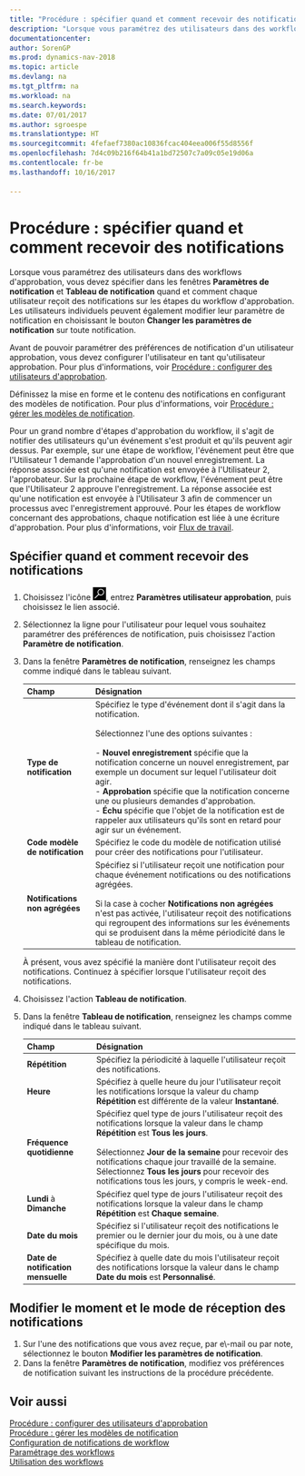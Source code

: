 ```yaml
---
title: "Procédure : spécifier quand et comment recevoir des notifications"
description: "Lorsque vous paramétrez des utilisateurs dans des workflows d'approbation, vous devez spécifier dans les fenêtres Paramètres de notification et Tableau de notification quand et comment chaque utilisateur reçoit des notifications sur les étapes du workflow d'approbation. Les utilisateurs individuels peuvent également modifier leur paramètre de notification en choisissant le bouton Changer les paramètres de notification sur toute notification."
documentationcenter: 
author: SorenGP
ms.prod: dynamics-nav-2018
ms.topic: article
ms.devlang: na
ms.tgt_pltfrm: na
ms.workload: na
ms.search.keywords: 
ms.date: 07/01/2017
ms.author: sgroespe
ms.translationtype: HT
ms.sourcegitcommit: 4fefaef7380ac10836fcac404eea006f55d8556f
ms.openlocfilehash: 7d4c09b216f64b41a1bd72507c7a09c05e19d06a
ms.contentlocale: fr-be
ms.lasthandoff: 10/16/2017

---
```

# <a name="how-to-specify-when-and-how-to-receive-notifications"></a>Procédure : spécifier quand et comment recevoir des notifications
Lorsque vous paramétrez des utilisateurs dans des workflows d'approbation, vous devez spécifier dans les fenêtres **Paramètres de notification** et **Tableau de notification** quand et comment chaque utilisateur reçoit des notifications sur les étapes du workflow d'approbation. Les utilisateurs individuels peuvent également modifier leur paramètre de notification en choisissant le bouton **Changer les paramètres de notification** sur toute notification.  

 Avant de pouvoir paramétrer des préférences de notification d'un utilisateur approbation, vous devez configurer l'utilisateur en tant qu'utilisateur approbation. Pour plus d'informations, voir [Procédure : configurer des utilisateurs d'approbation](across-how-to-set-up-approval-users.md).  

 Définissez la mise en forme et le contenu des notifications en configurant des modèles de notification. Pour plus d'informations, voir [Procédure : gérer les modèles de notification](across-how-to-manage-notification-templates.md).  

 Pour un grand nombre d'étapes d'approbation du workflow, il s'agit de notifier des utilisateurs qu'un événement s'est produit et qu'ils peuvent agir dessus. Par exemple, sur une étape de workflow, l'événement peut être que l'Utilisateur 1 demande l'approbation d'un nouvel enregistrement. La réponse associée est qu'une notification est envoyée à l'Utilisateur 2, l'approbateur. Sur la prochaine étape de workflow, l'événement peut être que l'Utilisateur 2 approuve l'enregistrement. La réponse associée est qu'une notification est envoyée à l'Utilisateur 3 afin de commencer un processus avec l'enregistrement approuvé. Pour les étapes de workflow concernant des approbations, chaque notification est liée à une écriture d'approbation. Pour plus d'informations, voir [Flux de travail](across-workflow.md).  

## <a name="specify-when-and-how-users-receive-notifications"></a>Spécifier quand et comment recevoir des notifications  

1.  Choisissez l'icône ![Page ou état pour la recherche](media/ui-search/search_small.png "icône Page ou état pour la recherche"), entrez **Paramètres utilisateur approbation**, puis choisissez le lien associé.  
2.  Sélectionnez la ligne pour l'utilisateur pour lequel vous souhaitez paramétrer des préférences de notification, puis choisissez l'action **Paramètre de notification**.  
3.  Dans la fenêtre **Paramètres de notification**, renseignez les champs comme indiqué dans le tableau suivant.  

    |Champ|Désignation|  
    |---------------------------------|---------------------------------------|  
    |**Type de notification**|Spécifiez le type d'événement dont il s'agit dans la notification.<br /><br /> Sélectionnez l'une des options suivantes :<br /><br /> -   **Nouvel enregistrement** spécifie que la notification concerne un nouvel enregistrement, par exemple un document sur lequel l'utilisateur doit agir.<br />-   **Approbation** spécifie que la notification concerne une ou plusieurs demandes d'approbation.<br />-   **Échu** spécifie que l'objet de la notification est de rappeler aux utilisateurs qu'ils sont en retard pour agir sur un événement.|  
    |**Code modèle de notification**|Spécifiez le code du modèle de notification utilisé pour créer des notifications pour l'utilisateur.|  
    |**Notifications non agrégées**|Spécifiez si l'utilisateur reçoit une notification pour chaque événement notifications ou des notifications agrégées.<br /><br /> Si la case à cocher **Notifications non agrégées** n'est pas activée, l'utilisateur reçoit des notifications qui regroupent des informations sur les événements qui se produisent dans la même périodicité dans le tableau de notification.|  

     À présent, vous avez spécifié la manière dont l'utilisateur reçoit des notifications. Continuez à spécifier lorsque l'utilisateur reçoit des notifications.  

4.  Choisissez l'action **Tableau de notification**.  
5.  Dans la fenêtre **Tableau de notification**, renseignez les champs comme indiqué dans le tableau suivant.  

    |Champ|Désignation|  
    |---------------------------------|---------------------------------------|  
    |**Répétition**|Spécifiez la périodicité à laquelle l'utilisateur reçoit des notifications.|  
    |**Heure**|Spécifiez à quelle heure du jour l'utilisateur reçoit les notifications lorsque la valeur du champ **Répétition** est différente de la valeur **Instantané**.|  
    |**Fréquence quotidienne**|Spécifiez quel type de jours l'utilisateur reçoit des notifications lorsque la valeur dans le champ **Répétition** est **Tous les jours**.<br /><br /> Sélectionnez **Jour de la semaine** pour recevoir des notifications chaque jour travaillé de la semaine. Sélectionnez **Tous les jours** pour recevoir des notifications tous les jours, y compris le week-end.|  
    |**Lundi** à **Dimanche**|Spécifiez quel type de jours l'utilisateur reçoit des notifications lorsque la valeur dans le champ **Répétition** est **Chaque semaine**.|  
    |**Date du mois**|Spécifiez si l'utilisateur reçoit des notifications le premier ou le dernier jour du mois, ou à une date spécifique du mois.|  
    |**Date de notification mensuelle**|Spécifiez à quelle date du mois l'utilisateur reçoit des notifications lorsque la valeur dans le champ **Date du mois** est **Personnalisé**.|  

## <a name="change-when-and-how-you-receive-notifications"></a>Modifier le moment et le mode de réception des notifications  
1.  Sur l'une des notifications que vous avez reçue, par e\\\-mail ou par note, sélectionnez le bouton **Modifier les paramètres de notification**.  
2.  Dans la fenêtre **Paramètres de notification**, modifiez vos préférences de notification suivant les instructions de la procédure précédente.  

## <a name="see-also"></a>Voir aussi  
 [Procédure : configurer des utilisateurs d'approbation](across-how-to-set-up-approval-users.md)   
 [Procédure : gérer les modèles de notification](across-how-to-manage-notification-templates.md)   
 [Configuration de notifications de workflow](across-setting-up-workflow-notifications.md)   
 [Paramétrage des workflows](across-set-up-workflows.md)   
 [Utilisation des workflows](across-use-workflows.md)

